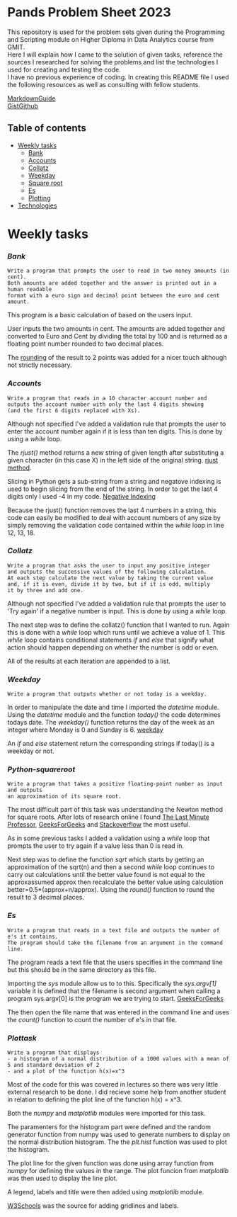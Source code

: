 # Pands Problem Sheet 2023


This repository is used for the problem sets given during the Programming and Scripting module on Higher Diploma in Data Analytics course from GMIT.\
Here I will explain how I came to the solution of given tasks, reference the sources I researched for solving the problems and list the technologies I used for creating and testing the code.\
I have no previous experience of coding.  In creating this README file I used the following resources as well as consulting with fellow students.

[MarkdownGuide](https://www.markdownguide.org/cheat-sheet/)\
[GistGithub](https://gist.github.com/DomPizzie/7a5ff55ffa9081f2de27c315f5018afc)

## Table of contents
* [Weekly tasks](#weekly-tasks)
    * [Bank](#bank)
    * [Accounts](#accounts)
    * [Collatz](#collatz)
    * [Weekday](#weekday)
    * [Square root](#python-squareroot)
    * [Es](#es)
    * [Plotting](#plottask)
* [Technologies](#technologies)


Weekly tasks
======
### ***Bank***

    Write a program that prompts the user to read in two money amounts (in cent).  
    Both amounts are added together and the answer is printed out in a human readable 
    format with a euro sign and decimal point between the euro and cent amount.

This program is a basic calculation of based on the users input.

User inputs the two amounts in cent. The amounts are added together and converted to Euro and Cent by dividing the total by 100 and is returned as a floating point number rounded to two decimal places.

The [rounding](https://pythonguides.com/python-print-2-decimal-places/) of the result to 2 points was added for a nicer touch although not strictly necessary.


### ***Accounts***

    Write a program that reads in a 10 character account number and
    outputs the account number with only the last 4 digits showing
    (and the first 6 digits replaced with Xs).

Although not specified I've added a validation rule that prompts the user to enter the account number again if it is less than ten digits.  This is done by using a *while* loop.

The *rjust()* method returns a new string of given length after substituting a given character (in this case X) in the left side of the original string. [rjust method](https://www.geeksforgeeks.org/python-string-rjust-method/).

Slicing in Python gets a sub-string from a string and negatove indexing is used to begin slicing from the end of the string.  In order to get the last 4 digits only I used -4 in my code. [Negative Indexing](https://www.tutorialspoint.com/what-is-a-negative-indexing-in-python)

Because the rjust() function removes the last 4 numbers in a string, this code can easily be modified to deal with account numbers of any size by simply removing the validation code contained within the *while* loop in line 12, 13, 18.

### ***Collatz***

    Write a program that asks the user to input any positive integer
    and outputs the successive values of the following calculation.
    At each step calculate the next value by taking the current value 
    and, if it is even, divide it by two, but if it is odd, multiply 
    it by three and add one.

Although not specified I've added a validation rule that prompts the user to 'Try again' if a negative number is input.  This is done by using a *while* loop.

The next step was to define the collatz() function that I wanted to run.  Again this is done with a *while* loop which runs until we achieve a value of 1.  This *while* loop contains conditional statements *if* and *else* that signify what action should happen depending on whether the number is odd or even.

All of the results at each iteration are appended to a list.

### ***Weekday***

    Write a program that outputs whether or not today is a weekday.

In order to manipulate the date and time I imported the *datetime* module.  Using the *datetime* module and the function *today()* the code determines todays date.  The *weekday()* function returns the day of the week as an integer where Monday is 0 and Sunday is 6. [weekday](https://pythontic.com/datetime/date/weekday)

An *if* and *else* statement return the corresponding strings if today() is a weekday or not.

### ***Python-squareroot***

    Write a program that takes a positive floating-point number as input and outputs 
    an approximation of its square root.

The most difficult part of this task was understanding the Newton method for square roots.  After lots of research online I found [The Last Minute Professor](https://www.youtube.com/watch?v=xdlIFw5EM4w), [GeeksForGeeks](https://www.geeksforgeeks.org/program-for-newton-raphson-method/) and [Stackoverflow](https://stackoverflow.com/questions/28733759/python-square-function-using-newtons-algorithm) the most useful.

As in some previous tasks I added a validation using a *while* loop that prompts the user to try again if a value less than 0 is read in.

Next step was to define the function *sqrt* which starts by getting an approximation of the sqrt(n) and then a second *while* loop continues to carry out calculations until the better value found is not equal to the approxassumed approx then recalculate the better value using calculation better=0.5*(approx+n/approx).  Using the *round()* function to round the result to 3 decimal places.

### ***Es***

    Write a program that reads in a text file and outputs the number of e's it contains.
    The program should take the filename from an argument in the command line.

The program reads a text file that the users specifies in the command line but this should be in the same directory as this file.

Importing the *sys* module allow us to to this.  Specifically the *sys.argv[1]* variable it is defined that the filename is second argument when calling a program sys.argv[0] is the program we are trying to start. [GeeksForGeeks](https://www.geeksforgeeks.org/command-line-arguments-in-python/)

The then open the file name that was entered in the command line and uses the *count()* function to count the number of e's in that file.

### ***Plottask***

    Write a program that displays
    - a histogram of a normal distribution of a 1000 values with a mean of 5 and standard deviation of 2
    - and a plot of the function h(x)=x^3

Most of the code for this was covered in lectures so there was very little external research to be done.  I did recieve some help from another student in relation to defining the plot line of the function h(x) = x^3.

Both the *numpy* and *matplotlib* modules were imported for this task.

The paramenters for the histogram part were defined and the random generator function from numpy was used to generate numbers to display on the normal distribution histogram.  The the *plt.hist* function was used to plot the histogram.

The plot line for the given function was done using array function from *numpy* for defining the values in the range.  The plot funcion from *matplotlib* was then used to display the line plot.

A legend, labels and title were then added using *matplotlib* module.

[W3Schools](https://www.w3schools.com/python/matplotlib_grid.asp) was the source for adding gridlines and labels.